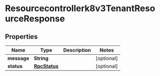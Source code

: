 

# Resourcecontrollerk8v3TenantResourceResponse


## Properties

| Name | Type | Description | Notes |
|------------ | ------------- | ------------- | -------------|
|**message** | **String** |  |  [optional] |
|**status** | [**RpcStatus**](RpcStatus.md) |  |  [optional] |



